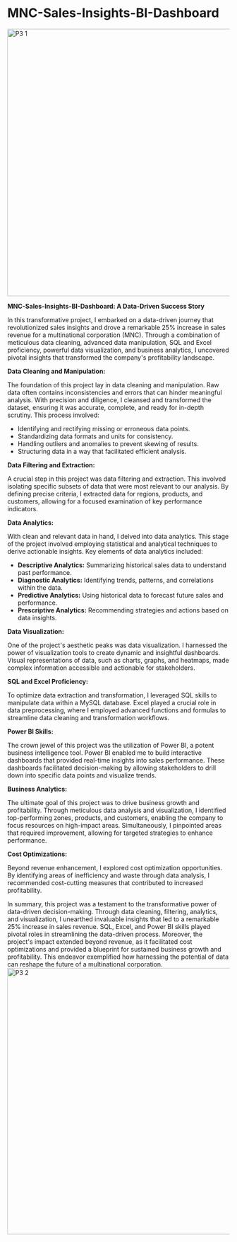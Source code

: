 # MNC-Sales-Insights-BI-Dashboard

   <img width="604" alt="P3 1" src="https://github.com/harpalsinhjhala13/MNC-Sales-Insights-BI-Dashboard/assets/141703984/4915c54e-a935-4ae3-9c49-d12880eaa658">




**MNC-Sales-Insights-BI-Dashboard: A Data-Driven Success Story**

In this transformative project, I embarked on a data-driven journey that revolutionized sales insights and drove a remarkable 25% increase in sales revenue for a multinational corporation (MNC). Through a combination of meticulous data cleaning, advanced data manipulation, SQL and Excel proficiency, powerful data visualization, and business analytics, I uncovered pivotal insights that transformed the company's profitability landscape.

**Data Cleaning and Manipulation:**

The foundation of this project lay in data cleaning and manipulation. Raw data often contains inconsistencies and errors that can hinder meaningful analysis. With precision and diligence, I cleansed and transformed the dataset, ensuring it was accurate, complete, and ready for in-depth scrutiny. This process involved:

- Identifying and rectifying missing or erroneous data points.
- Standardizing data formats and units for consistency.
- Handling outliers and anomalies to prevent skewing of results.
- Structuring data in a way that facilitated efficient analysis.

**Data Filtering and Extraction:**

A crucial step in this project was data filtering and extraction. This involved isolating specific subsets of data that were most relevant to our analysis. By defining precise criteria, I extracted data for regions, products, and customers, allowing for a focused examination of key performance indicators.

**Data Analytics:**

With clean and relevant data in hand, I delved into data analytics. This stage of the project involved employing statistical and analytical techniques to derive actionable insights. Key elements of data analytics included:

- **Descriptive Analytics:** Summarizing historical sales data to understand past performance.
- **Diagnostic Analytics:** Identifying trends, patterns, and correlations within the data.
- **Predictive Analytics:** Using historical data to forecast future sales and performance.
- **Prescriptive Analytics:** Recommending strategies and actions based on data insights.

**Data Visualization:**

One of the project's aesthetic peaks was data visualization. I harnessed the power of visualization tools to create dynamic and insightful dashboards. Visual representations of data, such as charts, graphs, and heatmaps, made complex information accessible and actionable for stakeholders.

**SQL and Excel Proficiency:**

To optimize data extraction and transformation, I leveraged SQL skills to manipulate data within a MySQL database. Excel played a crucial role in data preprocessing, where I employed advanced functions and formulas to streamline data cleaning and transformation workflows.

**Power BI Skills:**

The crown jewel of this project was the utilization of Power BI, a potent business intelligence tool. Power BI enabled me to build interactive dashboards that provided real-time insights into sales performance. These dashboards facilitated decision-making by allowing stakeholders to drill down into specific data points and visualize trends.

**Business Analytics:**

The ultimate goal of this project was to drive business growth and profitability. Through meticulous data analysis and visualization, I identified top-performing zones, products, and customers, enabling the company to focus resources on high-impact areas. Simultaneously, I pinpointed areas that required improvement, allowing for targeted strategies to enhance performance.

**Cost Optimizations:**

Beyond revenue enhancement, I explored cost optimization opportunities. By identifying areas of inefficiency and waste through data analysis, I recommended cost-cutting measures that contributed to increased profitability.

In summary, this project was a testament to the transformative power of data-driven decision-making. Through data cleaning, filtering, analytics, and visualization, I unearthed invaluable insights that led to a remarkable 25% increase in sales revenue. SQL, Excel, and Power BI skills played pivotal roles in streamlining the data-driven process. Moreover, the project's impact extended beyond revenue, as it facilitated cost optimizations and provided a blueprint for sustained business growth and profitability. This endeavor exemplified how harnessing the potential of data can reshape the future of a multinational corporation.
   <img width="602" alt="P3 2" src="https://github.com/harpalsinhjhala13/MNC-Sales-Insights-BI-Dashboard/assets/141703984/5f627d75-8fb0-480b-a834-5e7b2b549c25">

    
